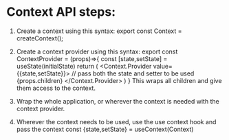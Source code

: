# Context API steps:
1. Create a context  using this syntax: 
    export const Context = createContext();

2. Create a context provider using this syntax:
    export const ContextProvider = (props)=>{
        const [state,setState] = useState(initialState)
        return (
            <Context.Provider value={{state,setState}}> // pass both the state and setter to be used
            {props.children}
            </Context.Provider>
        )
    }
This wraps all children and give them access to the context.

3. Wrap the whole application, or wherever the context is needed with the context provider.

    <ContextProvider>
    <App/>
    </ContextProvider>

4. Wherever the context needs to be used, use the use context hook and pass the context
    const {state,setState} = useContext(Context)

